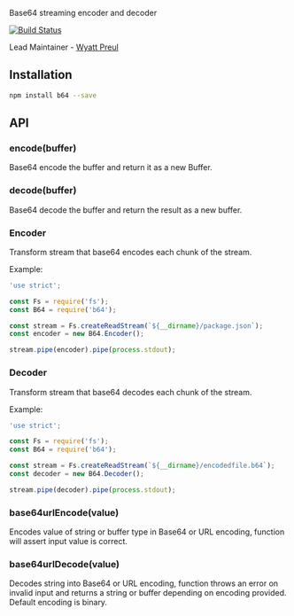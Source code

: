 Base64 streaming encoder and decoder

[![Build Status](https://secure.travis-ci.org/hapijs/b64.png)](http://travis-ci.org/hapijs/b64)

Lead Maintainer - [Wyatt Preul](https://github.com/geek)


## Installation

```sh
npm install b64 --save
```


## API

### encode(buffer)

Base64 encode the buffer and return it as a new Buffer.


### decode(buffer)

Base64 decode the buffer and return the result as a new buffer.


### Encoder

Transform stream that base64 encodes each chunk of the stream.

Example:

```js
'use strict';

const Fs = require('fs');
const B64 = require('b64');

const stream = Fs.createReadStream(`${__dirname}/package.json`);
const encoder = new B64.Encoder();

stream.pipe(encoder).pipe(process.stdout);
```


### Decoder

Transform stream that base64 decodes each chunk of the stream.

Example:

```js
'use strict';

const Fs = require('fs');
const B64 = require('b64');

const stream = Fs.createReadStream(`${__dirname}/encodedfile.b64`);
const decoder = new B64.Decoder();

stream.pipe(decoder).pipe(process.stdout);
```

### base64urlEncode(value)

Encodes value of string or buffer type in Base64 or URL encoding, function will assert input value is correct.

### base64urlDecode(value)

Decodes string into Base64 or URL encoding, function throws an error on invalid input and returns a string or buffer depending on encoding provided.  Default encoding is binary.
